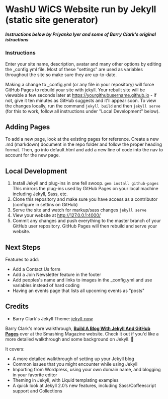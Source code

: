 
# WashU WiCS Website run by Jekyll (static site generator)
##### Instructions below by Priyanka Iyer and some of Barry Clark's original istructions

### Instructions 

Enter your site name, description, avatar and many other options by editing the _config.yml file. Most of these "settings" are used as variables throughout the site so make sure they are up-to-date. 

Making a change to _config.yml (or any file in your repository) will force GitHub Pages to rebuild your site with jekyll. Your rebuilt site will be viewable a few seconds later at <https://yourgithubusername.github.io> - if not, give it ten minutes as GitHub suggests and it'll appear soon. To view the changes locally, run the command `jekyll build` and then `jekyll serve` (for this to work, follow all instructions under "Local Development" below).

## Adding Pages

To add a new page, look at the existing pages for reference. Create a new .md (markdown) document in the repo folder and follow the proper heading format. Then, go into default.html and add a new line of code into the nav to account for the new page. 


<!-- MIGHT EDIT THIS LATER WHEN WE ADD EVENTS ### Step 3) Publish your first blog post

Edit `/_posts/2014-3-3-Hello-World.md` to publish your first blog post. This [Markdown Cheatsheet](http://www.jekyllnow.com/Markdown-Style-Guide/) might come in handy.

![First Post](/images/first-post.png "First Post")

> You can add additional posts in the browser on GitHub.com too! Just hit the + icon in `/_posts/` to create new content. Just make sure to include the [front-matter](http://jekyllrb.com/docs/frontmatter/) block at the top of each new blog post and make sure the post's filename is in this format: year-month-day-title.md -->
## Local Development

1. Install Jekyll and plug-ins in one fell swoop. `gem install github-pages` This mirrors the plug-ins used by GitHub Pages on your local machine including Jekyll, Sass, etc.
2. Clone this repository and make sure you have access as a contributor (configure in settins on GitHub)
3. Serve the site and watch for markup/sass changes `jekyll serve`
4. View your website at http://127.0.0.1:4000/
5. Commit any changes and push everything to the master branch of your GitHub user repository. GitHub Pages will then rebuild and serve your website.

## Next Steps
Features to add:
- Add a Contact Us form
- Add a Join Newsletter feature in the footer
- Add peoples's name and links to images in the _config.yml and use variables instead of hard coding
- Having an events page that lists all upcoming events as "posts"

## Credits

- Barry Clark's Jekyll Theme: [jekyll-now](https://github.com/barryclark/jekyll-now/)

Barry Clark's more walkthrough, [**Build A Blog With Jekyll And GitHub Pages**](http://www.smashingmagazine.com/2014/08/01/build-blog-jekyll-github-pages/) over at the Smashing Magazine website. Check it out if you'd like a more detailed walkthrough and some background on Jekyll. :metal:

It covers:

- A more detailed walkthrough of setting up your Jekyll blog
- Common issues that you might encounter while using Jekyll
- Importing from Wordpress, using your own domain name, and blogging in your favorite editor
- Theming in Jekyll, with Liquid templating examples
- A quick look at Jekyll 2.0’s new features, including Sass/Coffeescript support and Collections
